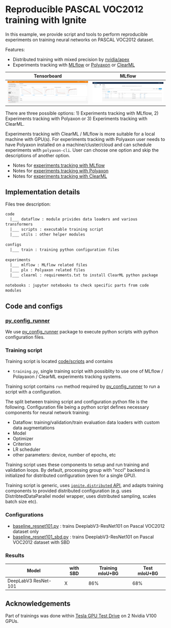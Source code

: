 # Reproducible PASCAL VOC2012 training with Ignite

In this example, we provide script and tools to perform reproducible experiments on training neural networks on PASCAL VOC2012
dataset.

Features:

- Distributed training with mixed precision by [nvidia/apex](https://github.com/NVIDIA/apex/)
- Experiments tracking with [MLflow](https://mlflow.org/) or [Polyaxon](https://polyaxon.com/) or [ClearML](https://github.com/allegroai/clearml)

| Tensorboard                              | MLflow                                           |
| ---------------------------------------- | ------------------------------------------------ |
| ![tb_dashboard](assets/tb_dashboard.png) | ![mlflow_dashboard](assets/mlflow_dashboard.png) |

<!-- Trains Server: https://demoapp.trains.allegro.ai/projects/f36e8adf88bd4e08a123f3f1f82c29b0 -->

There are three possible options: 1) Experiments tracking with MLflow, 2) Experiments tracking with Polyaxon or 3) Experiments tracking with ClearML.

Experiments tracking with ClearML / MLflow is more suitable for a local machine with GPU(s). For experiments tracking with Polyaxon
user needs to have Polyaxon installed on a machine/cluster/cloud and can schedule experiments with `polyaxon-cli`.
User can choose one option and skip the descriptions of another option.

- Notes for [experiments tracking with MLflow](NOTES_MLflow.md)
- Notes for [experiments tracking with Polyaxon](NOTES_Polyaxon.md)
- Notes for [experiments tracking with ClearML](NOTES_ClearML.md)

## Implementation details

Files tree description:

```
code
  |___ dataflow : module privides data loaders and various transformers
  |___ scripts : executable training script
  |___ utils : other helper modules

configs
  |___ train : training python configuration files

experiments
  |___ mlflow : MLflow related files
  |___ plx : Polyaxon related files
  |___ clearml : requirements.txt to install ClearML python package

notebooks : jupyter notebooks to check specific parts from code modules
```

## Code and configs

### [py_config_runner](https://github.com/vfdev-5/py_config_runner)

We use [py_config_runner](https://github.com/vfdev-5/py_config_runner) package to execute python scripts with python configuration files.

### Training script

Training script is located [code/scripts](code/scripts/) and contains

- `training.py`, single training script with possiblity to use one of MLflow / Polayaxon / ClearML experiments tracking systems.

Training script contains `run` method required by [py_config_runner](https://github.com/vfdev-5/py_config_runner) to
run a script with a configuration.

The split between training script and configuration python file is the following.
Configuration file being a python script defines necessary components for neural network training:

- Dataflow: training/validation/train evaluation data loaders with custom data augmentations
- Model
- Optimizer
- Criterion
- LR scheduler
- other parameters: device, number of epochs, etc

Training script uses these components to setup and run training and validation loops. By default,
processing group with "nccl" backend is initialized for distributed configuration (even for a single GPU).

Training script is generic, uses [`ignite.distributed` API](https://pytorch.org/ignite/master/distributed.html), and adapts
training components to provided distributed configuration (e.g. uses DistribtedDataParallel model wrapper,
uses distributed sampling, scales batch size etc).

### Configurations

- [baseline_resnet101.py](configs/train/baseline_resnet101.py) : trains DeeplabV3-ResNet101 on Pascal VOC2012 dataset only
- [baseline_resnet101_sbd.py](configs/train/baseline_resnet101_sbd.py) : trains DeeplabV3-ResNet101 on Pascal VOC2012 dataset with SBD

### Results

Model | with SBD | Training mIoU+BG | Test mIoU+BG
---|---|---|---
DeepLabV3 ResNet-101 | X | 86% | 68%

## Acknowledgements

Part of trainings was done within [Tesla GPU Test Drive](https://www.nvidia.com/en-us/data-center/tesla/gpu-test-drive/)
on 2 Nvidia V100 GPUs.

